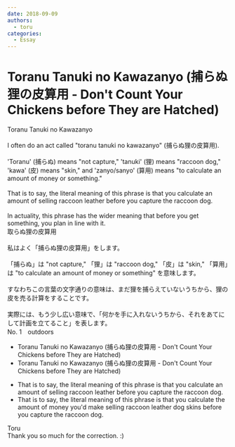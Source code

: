 ```yaml
---
date: 2018-09-09
authors:
  - toru
categories:
  - Essay
---
```


<h1 id="subject_show">Toranu Tanuki no Kawazanyo (捕らぬ狸の皮算用 - Don't Count Your Chickens before They are Hatched)</h1>
<div class="date" hidden>Sep 9, 2018 16:58</div>
<div id="post"><div id="body_show_ori">
Toranu Tanuki no Kawazanyo<br/><br/>I often do an act called "toranu tanuki no kawazanyo" (捕らぬ狸の皮算用).<br/><br/>'Toranu' (捕らぬ) means "not capture," 'tanuki' (狸) means "raccoon dog," 'kawa' (皮) means "skin," and 'zanyo/sanyo' (算用) means "to calculate an amount of money or something."<br/><br/>That is to say, the literal meaning of this phrase is that you calculate an amount of selling raccoon leather before you capture the raccoon dog.<br/><br/>In actuality, this phrase has the wider meaning that before you get something, you plan in line with it.
</div></div>

<!-- more -->

<div id="post_ja"><div id="body_show_mo">
取らぬ狸の皮算用<br/><br/>私はよく「捕らぬ狸の皮算用」をします。<br/><br/>「捕らぬ」は "not capture," 「狸」は "raccoon dog," 「皮」は "skin," 「算用」は "to calculate an amount of money or something" を意味します。<br/><br/>すなわちこの言葉の文字通りの意味は、まだ狸を捕らえていないうちから、狸の皮を売る計算をすることです。<br/><br/>実際には、もう少し広い意味で、「何かを手に入れないうちから、それをあてにして計画を立てること」を表します。
</div></div>
<div id="block"><div class="first_name"> No. 1　<span class="just_name">outdoors</span></div><div id="block2">
<ul class="correction_field">
<li class="incorrect">Toranu Tanuki no Kawazanyo (捕らぬ狸の皮算用 - Don't Count Your Chickens before They are Hatched)</li>
<li class="corrected correct">
Toranu Tanuki no Kawazanyo (捕らぬ狸の皮算用 - Don't Count Your Chickens before They <span class="sline">are</span> Hatch<span class="sline">ed</span>)
</li>
</ul>
<ul class="correction_field">
<li class="incorrect">That is to say, the literal meaning of this phrase is that you calculate an amount of selling raccoon leather before you capture the raccoon dog.</li>
<li class="corrected correct">
That is to say, the literal meaning of this phrase is that you calculate <span class="f_red">the</span> amount of <span class="f_blue">money you'd make </span>selling raccoon <span class="sline">leather</span> <span class="f_blue">dog skins </span>before you capture the raccoon dog.
</li>
</ul>
</div><div class="name"><span class="just_name">Toru</span><br>
Thank you so much for the correction. :)
</div>
</div>
